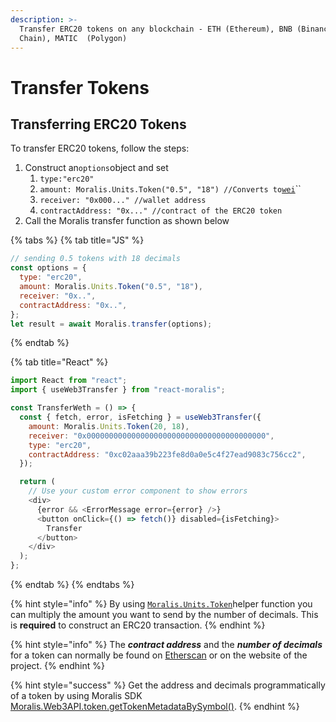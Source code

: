 ```yaml
---
description: >-
  Transfer ERC20 tokens on any blockchain - ETH (Ethereum), BNB (Binance Smart
  Chain), MATIC  (Polygon)
---
```


# Transfer Tokens

## Transferring ERC20 Tokens

To transfer ERC20 tokens, follow the steps:&#x20;

1. Construct an`options`object and set
   1. `type:"erc20"`&#x20;
   2. `amount: Moralis.Units.Token("0.5", "18") //Converts to`[`wei`](https://ethdocs.org/en/latest/ether.html#denominations)``
   3. `receiver: "0x000..." //wallet address`
   4. `contractAddress: "0x..." //contract of the ERC20 token`
2. Call the Moralis transfer function as shown below

{% tabs %}
{% tab title="JS" %}
```javascript
// sending 0.5 tokens with 18 decimals
const options = {
  type: "erc20",
  amount: Moralis.Units.Token("0.5", "18"),
  receiver: "0x..",
  contractAddress: "0x..",
};
let result = await Moralis.transfer(options);
```
{% endtab %}

{% tab title="React" %}
```javascript
import React from "react";
import { useWeb3Transfer } from "react-moralis";

const TransferWeth = () => {
  const { fetch, error, isFetching } = useWeb3Transfer({
    amount: Moralis.Units.Token(20, 18),
    receiver: "0x0000000000000000000000000000000000000000",
    type: "erc20",
    contractAddress: "0xc02aaa39b223fe8d0a0e5c4f27ead9083c756cc2",
  });

  return (
    // Use your custom error component to show errors
    <div>
      {error && <ErrorMessage error={error} />}
      <button onClick={() => fetch()} disabled={isFetching}>
        Transfer
      </button>
    </div>
  );
};
```
{% endtab %}
{% endtabs %}

{% hint style="info" %}
By using [`Moralis.Units.Token`](../tools/moralis-units.md#converting-erc20-token-to-wei)helper function you can multiply the amount you want to send by the number of decimals. This is **required** to construct an ERC20 transaction.
{% endhint %}

{% hint style="info" %}
The _**contract address**_ and the _**number of decimals**_ for a token can normally be found on [Etherscan](https://etherscan.io) or on the website of the project.
{% endhint %}

{% hint style="success" %}
Get the address and decimals programmatically of a token by using Moralis SDK  [Moralis.Web3API.token.getTokenMetadataBySymbol()](https://docs.moralis.io/moralis-server/web3-sdk/token#gettokenmetadatabysymbol).&#x20;
{% endhint %}

